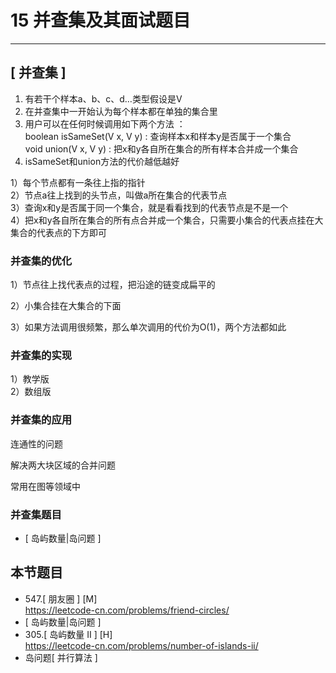 # 15 并查集及其面试题目

---

## [ 并查集 ]

1. 有若干个样本a、b、c、d…类型假设是V  
2. 在并查集中一开始认为每个样本都在单独的集合里  
3. 用户可以在任何时候调用如下两个方法  ：  
       boolean isSameSet(V x, V y) : 查询样本x和样本y是否属于一个集合  
       void union(V x, V y) : 把x和y各自所在集合的所有样本合并成一个集合  
4. isSameSet和union方法的代价越低越好  

 
1）每个节点都有一条往上指的指针  
2）节点a往上找到的头节点，叫做a所在集合的代表节点  
3）查询x和y是否属于同一个集合，就是看看找到的代表节点是不是一个  
4）把x和y各自所在集合的所有点合并成一个集合，只需要小集合的代表点挂在大集合的代表点的下方即可  



### 并查集的优化

1）节点往上找代表点的过程，把沿途的链变成扁平的

2）小集合挂在大集合的下面

3）如果方法调用很频繁，那么单次调用的代价为O(1)，两个方法都如此

### 并查集的实现
1）教学版  
2）数组版  


### 并查集的应用
连通性的问题

解决两大块区域的合并问题

常用在图等领域中

### 并查集题目
- [ 岛屿数量|岛问题 ]



## 本节题目

- 547.[ 朋友圈 ] [M]  
https://leetcode-cn.com/problems/friend-circles/
- [ 岛屿数量|岛问题 ]  
- 305.[ 岛屿数量 II ] [H]  
https://leetcode-cn.com/problems/number-of-islands-ii/
- 岛问题[ 并行算法 ]

